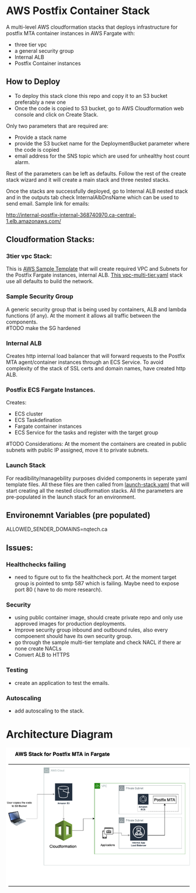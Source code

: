 # AWS Postfix Container Stack

A multi-level AWS cloudformation stacks that deploys infrastructure for postfix MTA container instances in AWS Fargate with: 

- three tier vpc 
- a general security group 
- Internal ALB
- Postfix Container instances

## How to Deploy
- To deploy this stack clone this repo and copy it to an S3 bucket preferably a new one
- Once the code is copied to S3 bucket, go to AWS Cloudformation web console and click on Create Stack. 

Only two parameters that are required are: 
- Provide a stack name
- provide the S3 bucket name for the DeploymentBucket parameter where the code is copied 
- email address for the SNS topic which are used for unhealthy host count alarm. 

Rest of the parameters can be left as defaults. Follow the rest of the create stack wizard and it will create a main stack and three nested stacks. 

Once the stacks are successfully deployed, go to Internal ALB nested stack and in the outputs tab check InternalAlbDnsName which can be used to send email. Sample link for emails: 

http://internal-postfix-internal-368740970.ca-central-1.elb.amazonaws.com/

## Cloudformation Stacks: 

### 3tier vpc Stack:
This is [AWS Sample Template](https://github.com/aws-samples/vpc-multi-tier) that will create required VPC and Subnets for the Postfix Fargate instances, internal ALB. [This vpc-multi-tier.yaml](cloudformation-templates/vpc-multi-tier.yaml) stack use all defaults to build the network. 

### Sample Security Group
A generic security group that is being used by containers, ALB and lambda functions (if any). At the moment it allows all traffic between the components.  
#TODO make the SG hardened

### Internal ALB
Creates http internal load balancer that will forward requests to the Postfix MTA agent/container instances through an ECS Service.
To avoid complexity of the stack of SSL certs and domain names, have created http ALB. 

### Postfix ECS Fargate Instances. 
Creates: 
- ECS cluster
- ECS Taskdefination 
- Fargate container instances 
- ECS Service for the tasks and register with the target group

#TODO Considerations: At the moment the containers are created in public subnets with public IP assigned, move it to private subnets. 

### Launch Stack
For readibility/managebility purposes divided components in seperate yaml template files. All these files are then called from [launch-stack.yaml](cloudformation-templates/launch-stack.yaml) that will start creating all the nested cloudformation stacks. All the parameters are pre-populated in the launch stack for an environment. 

## Environemnt Variables (pre populated)
ALLOWED_SENDER_DOMAINS=nqtech.ca

## Issues:
### Healthchecks failing
- need to figure out to fix the healthcheck port. At the moment target group is pointed to smtp 587 which is failing. Maybe need to expose port 80 ( have to do more research).
### Security
- using public container image, should create private repo and only use approved images for production deployments. 
- Improve security group inbound and outbound rules, also every compoenent should have its own security group. 
- go through the sample multi-tier template and check NACL if there ar none create NACLs 
- Convert ALB to HTTPS

### Testing
- create an application to test the emails. 

### Autoscaling
- add autoscaling to the stack. 

# Architecture Diagram

![First Draft image](postfix.drawio.png)